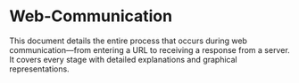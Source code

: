 # Web-Communication
This document details the entire process that occurs during web communication—from entering a URL to receiving a response from a server. It covers every stage with detailed explanations and graphical representations.
